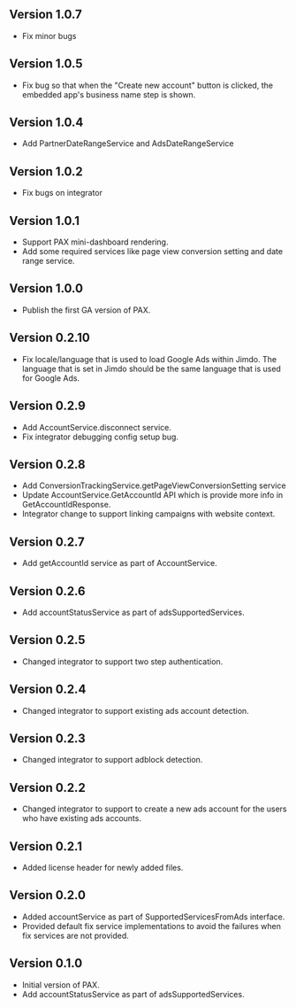 ## Version 1.0.7
* Fix minor bugs

## Version 1.0.5
* Fix bug so that when the "Create new account" button is clicked, the embedded app's business name step is shown.

## Version 1.0.4
* Add PartnerDateRangeService and AdsDateRangeService

## Version 1.0.2
* Fix bugs on integrator

## Version 1.0.1
* Support PAX mini-dashboard rendering.
* Add some required services like page view conversion setting and date range
  service.

## Version 1.0.0
* Publish the first GA version of PAX.

## Version 0.2.10
* Fix locale/language that is used to load Google Ads within Jimdo. The language that is set in Jimdo should be the same language that is used for Google Ads.
  
## Version 0.2.9
* Add AccountService.disconnect service.
* Fix integrator debugging config setup bug.

## Version 0.2.8
* Add ConversionTrackingService.getPageViewConversionSetting service
* Update AccountService.GetAccountId API which is provide more info in
  GetAccountIdResponse.
* Integrator change to support linking campaigns with website context.

## Version 0.2.7
* Add getAccountId service as part of AccountService.

## Version 0.2.6
* Add accountStatusService as part of adsSupportedServices.

## Version 0.2.5
* Changed integrator to support two step authentication.

## Version 0.2.4
* Changed integrator to support existing ads account detection.

## Version 0.2.3
* Changed integrator to support adblock detection.

## Version 0.2.2
* Changed integrator to support to create a new ads account for the users who have existing ads accounts.

## Version 0.2.1
* Added license header for newly added files.

## Version 0.2.0
* Added accountService as part of SupportedServicesFromAds interface.
* Provided default fix service implementations to avoid the failures when fix services are not provided.

## Version 0.1.0
* Initial version of PAX.
* Add accountStatusService as part of adsSupportedServices.
